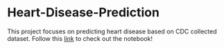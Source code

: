 # Heart-Disease-Prediction

This project focuses on predicting heart disease based on CDC collected dataset. Follow this [link](https://github.com/ka4on/Heart-Disease-Prediction/blob/main/Heart%20Attack%20Prediction.ipynb) to check out the notebook!
